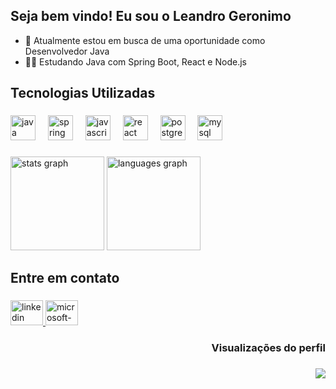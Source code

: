 ## Seja bem vindo! Eu sou o Leandro Geronimo

- 🔭 Atualmente estou em busca de uma oportunidade como Desenvolvedor Java
- 👨‍💻 Estudando Java com Spring Boot, React e Node.js

<h2 align="left">Tecnologias Utilizadas</h2>

###

<div align="left">
  <img src="https://skillicons.dev/icons?i=java" height="40" alt="java logo"  />
  <img width="12" />
  <img src="https://skillicons.dev/icons?i=spring" height="40" alt="spring logo"  />
  <img width="12" />
  <img src="https://skillicons.dev/icons?i=js" height="40" alt="javascript logo"  />
  <img width="12" />
  <img src="https://skillicons.dev/icons?i=react" height="40" alt="react logo"  />
  <img width="12" />
  <img src="https://skillicons.dev/icons?i=postgres" height="40" alt="postgresql logo"  />
  <img width="12" />
  <img src="https://skillicons.dev/icons?i=mysql" height="40" alt="mysql logo"  />
</div>

###

<div align="left">
  <img src="https://github-readme-stats.vercel.app/api?username=LeandroCg99&hide_title=false&hide_rank=false&show_icons=true&include_all_commits=true&count_private=true&disable_animations=false&theme=tokyonight&locale=pt-br&hide_border=false&order=1" height="150" alt="stats graph"  />
  <img src="https://github-readme-stats.vercel.app/api/top-langs?username=LeandroCg99&locale=pt-br&hide_title=false&layout=compact&card_width=320&langs_count=5&theme=tokyonight&hide_border=false&order=2" height="150" alt="languages graph"  />
</div>

###

<h2 align="left">Entre em contato</h2>

###

<div align="left">
  <a href="https://www.linkedin.com/in/leandro-cuba/" target="_blank">
    <img src="https://raw.githubusercontent.com/maurodesouza/profile-readme-generator/master/src/assets/icons/social/linkedin/default.svg" width="52" height="40" alt="linkedin logo"  />
  </a>
  <a href="mailto:leandro.cgeronimo@hotmail.com" target="_blank">
    <img src="https://raw.githubusercontent.com/maurodesouza/profile-readme-generator/master/src/assets/icons/social/microsoft-outlook/default.svg" width="52" height="40" alt="microsoft-outlook logo"  />
  </a>
</div>


###

<h3 align="right">Visualizações do perfil</h3>

###

<div align="right">
  <img src="https://profile-counter.glitch.me/LeandroCg99/count.svg?"  />
</div>

###


